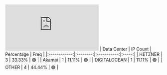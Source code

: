 ![Diagramm](https://github.com/obajay/StateSync-snapshots/blob/main/Projects/Likecoin/1/README.md)
| Data Center | IP Count | Percentage | Freq |
|:------------:|:--------:|:-----------:|:-----:|
| HETZNER | 3 | 33.33% | 🟢 |
| Akamai | 1 | 11.11% | 🟢 |
| DIGITALOCEAN | 1 | 11.11% | 🟢 |
| OTHER | 4 | 44.44% | 🟢 |
